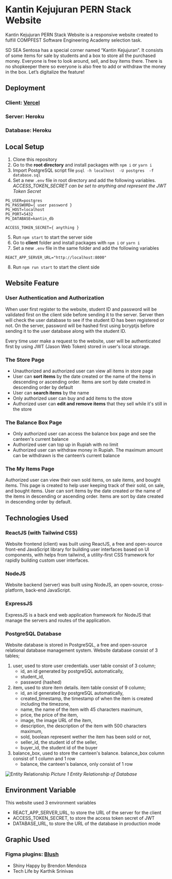# Kantin Kejujuran PERN Stack Website

Kantin Kejujuran PERN Stack Website is a responsive website created to fulfill COMPFEST Software Engineering Academy selection task.

SD SEA Sentosa has a special corner named “Kantin Kejujuran”. It consists of some items for sale by students and a box to store all the purchased money. Everyone is free to look around, sell, and buy items there. There is no shopkeeper there so everyone is also free to add or withdraw the money in the box. Let’s digitalize the feature!

## Deployment

### Client: [Vercel](https://mdap-kantin-kejujuran-web.vercel.app/)

### Server: Heroku

### Database: Heroku

## Local Setup

1. Clone this repository
2. Go to the **root directory** and install packages with `npm i` or `yarn i`
3. Import PostgreSQL script file `psql -h localhost  -U postgres  -f database.sql  `
4. Set a new `.env` file in root directory and add the following variables. *ACCESS_TOKEN_SECRET can be set to anything and represent the JWT Token Secret*
```
PG_USER=postgres
PG_PASSWORD={ user password }
PG_HOST=localhost
PG_PORT=5432
PG_DATABASE=kantin_db

ACCESS_TOKEN_SECRET={ anything }
```
5. Run `npm start` to start the server side
6. Go to **client** folder and install packages with `npm i` or `yarn i`
7. Set a new `.env` file in the same folder and add the following variables
```
REACT_APP_SERVER_URL="http://localhost:8000"
```
8. Run `npm run start` to start the client side

## Website Feature
### User Authentication and Authorization

When user first register to the website, student ID and password will be validated first on the client side before sending it to the server. Server then will check the user database to see if the student ID has been registered or not. On the server, password will be hashed first using bcryptjs before sending it to the user database along with the student ID.

Every time user make a request to the website, user will be authenticated first by using JWT (Jason Web Token) stored in user's local storage.

### The Store Page

* Unauthorized and authorized user can view all items in store page
* User can **sort items** by the date created or the name of the items in descending or ascending order. Items are sort by date created in descending order by default
* User can **search items** by the name 
* Only authorized user can buy and add items to the store
* Authorized user can **edit and remove items** that they sell while it's still in the store

### The Balance Box Page
* Only authorized user can access the balance box page and see the canteen's current balance
* Authorized user can top up in Rupiah with no limit 
* Authorized user can withdraw money in Rupiah. The maximum amount can be withdrawn is the canteen’s current balance

### The My Items Page
Authorized user can view their own sold items, on sale items, and bought items. This page is created to help user keeping track of their sold, on sale, and bought items. User can sort items by the date created or the name of the items in descending or ascending order. Items are sort by date created in descending order by default.

## Technologies Used
### ReactJS (with Tailwind CSS)

Website frontend (client) was built using ReactJS, a free and open-source front-end JavaScript library for building user interfaces based on UI components, with helps from tailwind, a utility-first CSS framework for rapidly building custom user interfaces.

### NodeJS

Website backend (server) was built using NodeJS, an open-source, cross-platform, back-end JavaScript.

### ExpressJS

ExpressJS is a back end web application framework for NodeJS that manage the servers and routes of the application.

### PostgreSQL Database

Website database is stored in PostgreSQL, a free and open-source relational database management system. Website database consist of 3 tables;
1. user, used to store user credentials. user table consist of 3 column;
   * id, an id generated by postgreSQL automatically,
   * student_id, 
   * password (hashed)
2. item, used to store item details. item table consist of 9 column; 
   * id, an id generated by postgreSQL automatically,
   * created_timestamp, the timestamp of when the item is created including the timezone,
   * name, the name of the item with 45 characters maximum,
   * price, the price of the item,
   * image, the image URL of the item,
   * description, the description of the item with 500 characters maximum,
   * sold, boolean represent wether the item has been sold or not,
   * seller_id, the student id of the seller, 
   * buyer_id, the student id of the buyer
3. balance_box, used to store the canteen's balance. balance_box column consist of 1 column and 1 row
   * balance, the canteen's balance, only consist of 1 row

![Entity Relationship](https://github.com/wwwscarlet/MDAP-kantin-kejujuran-web/blob/f555f9903d400731a0ab02390e1fe81abc3eb64d/Entity%20Relationship.jpg)
*Picture 1 Entity Relationship of Database*

## Environment Variable

This website used 3 environment variables
* REACT_APP_SERVER_URL, to store the URL of the server for the client
* ACCESS_TOKEN_SECRET, to store the access token secret of JWT 
* DATABASE_URL, to store the URL of the database in production mode

## Graphic Used

### Figma plugins: [Blush](https://www.figma.com/community/plugin/838959511417581040)
* Shiny Happy by Brendon Mendoza
* Tech Life by Karthik Srinivas